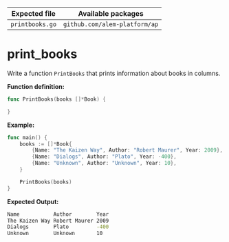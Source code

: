 | Expected file   | Available packages            |
| --------------- | ----------------------------- |
| `printbooks.go` | `github.com/alem-platform/ap` |

# print_books

Write a function `PrintBooks` that prints information about books in columns.

**Function definition:**

```go
func PrintBooks(books []*Book) {

}
```

**Example:**

```go
func main() {
    books := []*Book{
        {Name: "The Kaizen Way", Author: "Robert Maurer", Year: 2009},
        {Name: "Dialogs", Author: "Plato", Year: -400},
        {Name: "Unknown", Author: "Unknown", Year: 10},
    }

    PrintBooks(books)
}
```

**Expected Output:**

```sh
Name           Author        Year
The Kaizen Way Robert Maurer 2009
Dialogs        Plato         -400
Unknown        Unknown       10
```
